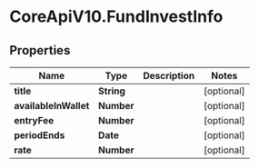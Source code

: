 # CoreApiV10.FundInvestInfo

## Properties
Name | Type | Description | Notes
------------ | ------------- | ------------- | -------------
**title** | **String** |  | [optional] 
**availableInWallet** | **Number** |  | [optional] 
**entryFee** | **Number** |  | [optional] 
**periodEnds** | **Date** |  | [optional] 
**rate** | **Number** |  | [optional] 


